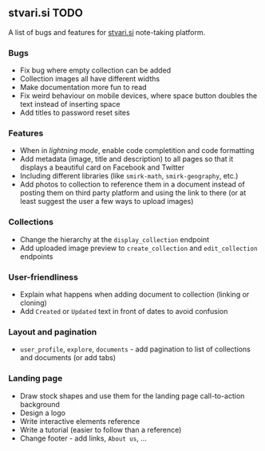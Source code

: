 ## stvari.si TODO

A list of bugs and features for [stvari.si](http://stvari.si) note-taking platform.

### Bugs
- Fix bug where empty collection can be added
- Collection images all have different widths
- Make documentation more fun to read
- Fix weird behaviour on mobile devices, where space button doubles the text instead of inserting space
- Add titles to password reset sites

### Features
- When in *lightning mode*, enable code completition and code formatting
- Add metadata (image, title and description) to all pages so that it displays a beautiful card on Facebook and Twitter
- Including different libraries (like `smirk-math`, `smirk-geography`, etc.)
- Add photos to collection to reference them in a document instead of posting them on third party platform and using the link to there (or at least suggest the user a few ways to upload images)

### Collections
- Change the hierarchy at the `display_collection` endpoint
- Add uploaded image preview to `create_collection` and `edit_collection` endpoints

### User-friendliness
- Explain what happens when adding document to collection (linking or cloning)
- Add `Created` or `Updated` text in front of dates to avoid confusion

### Layout and pagination
- `user_profile`, `explore`, `documents` - add pagination to list of collections and documents (or add tabs)

### Landing page
- Draw stock shapes and use them for the landing page call-to-action background
- Design a logo
- Write interactive elements reference
- Write a tutorial (easier to follow than a reference)
- Change footer - add links, `About us`, ...